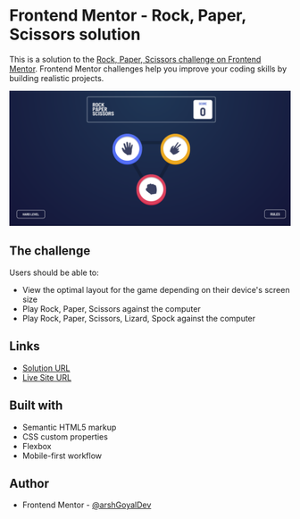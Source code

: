 # Frontend Mentor - Rock, Paper, Scissors solution

This is a solution to the [Rock, Paper, Scissors challenge on Frontend Mentor](https://www.frontendmentor.io/challenges/rock-paper-scissors-game-pTgwgvgH). Frontend Mentor challenges help you improve your coding skills by building realistic projects. 


![](./images/screenshot.png)

## The challenge

Users should be able to:

- View the optimal layout for the game depending on their device's screen size
- Play Rock, Paper, Scissors against the computer
- Play Rock, Paper, Scissors, Lizard, Spock against the computer

## Links

- [Solution URL](https://www.frontendmentor.io/solutions/rock-paper-scissors-xjBok03EP)
- [Live Site URL](https://rock-paper-scissors-developingweb.vercel.app)

## Built with

- Semantic HTML5 markup
- CSS custom properties
- Flexbox
- Mobile-first workflow


## Author

- Frontend Mentor - [@arshGoyalDev](https://www.frontendmentor.io/profile/arshGoyalDev)
